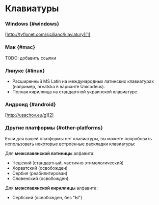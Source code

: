 

# Клавиатуры

### Windows \{#windows}

[http://tyflonet.com/siciliano/klaviatury][1]

### Мак \{#mac}

TODO: добавить ссылки

### Линукс \{#linux}

- Расширенный MS Latin на международных латинских клавиатурах (например, hrvatska в варианте Unicodeus).
- Полная кириллица на стандартной украинской клавиатуре.

### Андроид \{#android}

[http://usachov.eu/g][2]

### Другие платформы \{#other-platforms}

Если для вашей платформы нет клавиатуры, вы можете попробовать использовать некоторые встроенные раскладки клавиатуры:

Для **межславянской латиницы** алфавита:

- Чешский (стандартный, частично этимологический)
- Хорватский (освобожден)
- Сербия (реабилитирован)
- Словенский (освобожден)

Для **межславянской кириллицы** алфавита:

- Сербский (освобожден, без "Ы")

[1]: http://tyflonet.com/siciliano/klaviatury

[2]: http://usachov.eu/g

